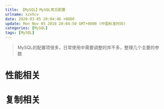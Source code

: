 ```yaml
---
title: 【MySQL】MySQL常见配置
urlname: xzxhcv
date: 2020-03-05 20:04:46 +0800
update: Mon Nov 05 2018 20:04:50 GMT+0800 (中国标准时间)
categories: [MySQL]
tags: [MySQL]
---
```


> MySQL的配置项很多，日常使用中需要调整的并不多，整理几个主要的参数

<!--more-->  



# 性能相关

# 复制相关

## 